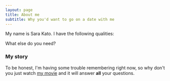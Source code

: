 ```yaml
---
layout: page
title: About me
subtitle: Why you'd want to go on a date with me
---
```


My name is Sara Kato. I have the following qualities:


What else do you need?

### My story

To be honest, I'm having some trouble remembering right now, so why don't you just watch [my movie](https://en.wikipedia.org/wiki/The_Princess_Bride_%28film%29) and it will answer **all** your questions.
